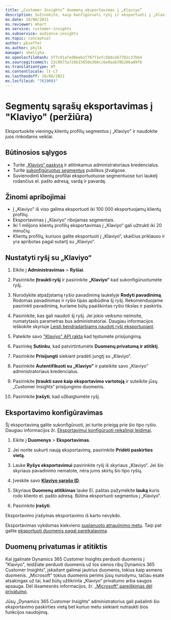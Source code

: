 ```yaml
---
title: „Customer Insights“ duomenų eksportavimas į „Klaviyo“
description: Sužinokite, kaip konfigūruoti ryšį ir eksportuoti į „Klaviyo“.
ms.date: 10/08/2021
ms.reviewer: mhart
ms.service: customer-insights
ms.subservice: audience-insights
ms.topic: conceptual
author: pkieffer
ms.author: philk
manager: shellyha
ms.openlocfilehash: 5f7c91afed8eeb1f767f1efc58dceb7782c37bb4
ms.sourcegitcommit: 23c8973a726b15050e368cc6e0aab78b266a89f6
ms.translationtype: HT
ms.contentlocale: lt-LT
ms.lasthandoff: 10/08/2021
ms.locfileid: "7619083"
---
```

# <a name="export-segment-lists-to-klaviyo-preview"></a>Segmentų sąrašų eksportavimas į "Klaviyo" (peržiūra)

Eksportuokite vieningų klientų profilių segmentus į „Klaviyo" ir naudokite juos rinkodaros veiklai.

## <a name="prerequisites"></a>Būtinosios sąlygos

-   Turite [„Klaviyo“ paskyrą](https://www.klaviyo.com/) ir atitinkamus administratoriaus kredencialus.
-   Turite [sukonfigūruotus segmentus](segments.md) publikos įžvalgose.
-   Suvienodinti klientų profiliai eksportuotuose segmentuose turi laukelį rodančius el. pašto adresą, vardą ir pavardę.

## <a name="known-limitations"></a>Žinomi apribojimai

- Į „Klaviyo‟ iš viso galima eksportuoti iki 100 000 eksportuojamų klientų profilių.
- Eksportavimas į „Klaviyo“ ribojamas segmentais.
- Iki 1 milijono klientų profilių eksportavimas į „Klaviyo“ gali užtrukti iki 20 minučių. 
- Klientų profilių, kuriuos galite eksportuoti į „Klaviyo“, skaičius priklauso ir yra apribotas pagal sutartį su „Klaviyo“.

## <a name="set-up-connection-to-klaviyo"></a>Nustatyti ryšį su „Klaviyo“

1. Eikite į **Administravimas** > **Ryšiai**.

1. Pasirinkite **Įtraukti ryšį** ir pasirinkite **„Klaviyo“** kad sukonfigūruotumėte ryšį.

1. Nurodykite atpažįstamą ryšio pavadinimą laukelyje **Rodyti pavadinimą**. Rodomas pavadinimas ir ryšio tipas apibūdina šį ryšį. Rekomenduojame pasirinkti pavadinimą, kuriame būtų paaiškintas ryšio tikslas ir paskirtis.

1. Pasirinkite, kas gali naudoti šį ryšį. Jei jokio veiksmo neimsite, numatytasis parametras bus administratoriai. Daugiau informacijos ieškokite skyriuje [Leisti bendradarbiams naudoti ryšį eksportuojant](connections.md#allow-contributors-to-use-a-connection-for-exports).

1. Pateikite savo ["Klaviyo" API raktą](https://help.klaviyo.com/hc/articles/115005062267-How-to-Manage-Your-Account-s-API-Keys) kad tęstumėte prisijungimą. 

1. Pasirinkę **Sutinku**, kad patvirtintumėte **Duomenų privatumą ir atitiktį**.

1. Pasirinkite **Prisijungti** siekiant pradėti jungtį su „Klaviyo“.

1. Pasirinkite **Autentifikuoti su „Klaviyo”** ir pateikite savo „Klaviyo” administratoriaus kredencialus.

1. Pasirinkite **Įtraukti save kaip eksportavimo vartotoją** ir suteikite jūsų „Customer Insights“ prisijungimo duomenis.

1. Pasirinkite **Įrašyti**, kad užbaigtumėte ryšį.

## <a name="configure-an-export"></a>Eksportavimo konfigūravimas

Šį eksportavimą galite sukonfigūruoti, jei turite prieigą prie šio tipo ryšio. Daugiau informacijos žr. [Eksportavimui konfigūruoti reikalingi leidimai](export-destinations.md#set-up-a-new-export).

1. Eikite į **Duomenys** > **Eksportavimas**.

1. Jei norite sukurti naują eksportavimą, pasirinkite **Pridėti paskirties vietą**.

1. Lauke **Ryšys eksportavimui** pasirinkite ryšį iš skyriaus „Klaviyo“. Jei šio skyriaus pavadinimo nematote, nėra jums skirtų šio tipo ryšių.

1. Įveskite savo [**Klaviyo sąrašo ID**](https://help.klaviyo.com/hc/articles/115005078647-How-to-Find-a-List-ID).     

3. Skyriaus **Duomenų atitikimas** lauke El. paštas pažymėkite **lauką** kuris rodo kliento el. pašto adresą. Būtina eksportuoti segmentus į „Klaviyo“.

1. Pasirinkite **Įrašyti**.

Eksportavimo įrašymas eksportavimo iš karto nevykdo.

Eksportavimas vykdomas kiekvieno [suplanuoto atnaujinimo metu](system.md#schedule-tab). Taip pat galite [eksportuoti duomenis pagal pareikalavimą](export-destinations.md#run-exports-on-demand). 


## <a name="data-privacy-and-compliance"></a>Duomenų privatumas ir atitiktis

Kai įgalinate Dynamics 365 Customer Insights perduoti duomenis į "Klaviyo", leidžiate perduoti duomenis už tos sienos ribų Dynamics 365 Customer Insights“, įskaitant galimai jautrius duomenis, tokius kaip asmens duomenis. „Microsoft" tokius duomenis perims jūsų nurodymu, tačiau esate atsakingas už tai, kad būtų užtikrinta „Klaviyo“ privatumo arba saugos apsauga. Dėl išsamesnės informacijos, žr. [„Microsoft“ pareiškimas dėl privatumo](https://go.microsoft.com/fwlink/?linkid=396732).

Jūsų „Dynamics 365 Customer Insights“ administratorius gali pašalinti šio eksportavimo paskirties vietą bet kuriuo metu siekiant nutraukti šios funkcijos naudojimą.
